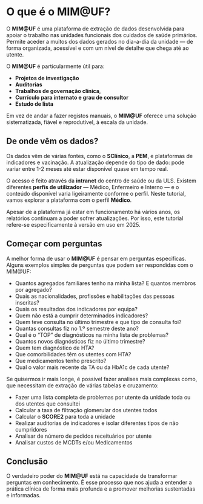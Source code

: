 # O que é o MIM@UF?

O **MIM@UF** é uma plataforma de extração de dados desenvolvida para apoiar o trabalho nas unidades funcionais dos cuidados de saúde primários. Permite aceder a muitos dos dados gerados no dia-a-dia da unidade — de forma organizada, acessível e com um nível de detalhe que chega até ao utente.

O **MIM@UF** é particularmente útil para:

- **Projetos de investigação**
- **Auditorias**
- **Trabalhos de governação clínica**,
- **Currículo para internato e grau de consultor**
- **Estudo de lista**

Em vez de andar a fazer registos manuais, o **MIM@UF** oferece uma solução sistematizada, fiável e reprodutível, à escala da unidade.

## De onde vêm os dados?

Os dados vêm de várias fontes, como o **SClínico**, a **PEM**, e plataformas de indicadores e vacinação. A atualização depende do tipo de dado: pode variar entre 1-2 meses até estar disponível quase em tempo real.

O acesso é feito através da **intranet** do centro de saúde ou da ULS. Existem diferentes **perfis de utilizador** — Médico, Enfermeiro e Interno — e o conteúdo disponível varia ligeiramente conforme o perfil. Neste tutorial, vamos explorar a plataforma com o perfil **Médico**.

Apesar de a plataforma já estar em funcionamento há vários anos, os relatórios continuam a poder sofrer atualizações. Por isso, este tutorial refere-se especificamente à versão em uso em 2025.

## Começar com perguntas

A melhor forma de usar o **MIM@UF** é pensar em perguntas especificas. Alguns exemplos simples de perguntas que podem ser respondidas com o MIM@UF:

- Quantos agregados familiares tenho na minha lista? E quantos membros por agregado?
- Quais as nacionalidades, profissões e habilitações das pessoas inscritas?
- Quais os resultados dos indicadores por equipa?
- Quem não está a cumprir determinados indicadores?
- Quem teve consulta no último trimestre e que tipo de consulta foi?
- Quantas consultas fiz no 1.º semestre deste ano?
- Qual é o “TOP” de diagnósticos na minha lista de problemas?
- Quantos novos diagnósticos fiz no último trimestre?
- Quem tem diagnóstico de HTA?
- Que comorbilidades têm os utentes com HTA?
- Que medicamentos tenho prescrito?
- Qual o valor mais recente da TA ou da HbA1c de cada utente?

Se quisermos ir mais longe, é possivel fazer analises mais complexas como, que necessitam de extração de várias tabelas e cruzamento:

- Fazer uma lista completa de problemas por utente da unidade toda ou dos utentes que consultei
- Calcular a taxa de filtração glomerular dos utentes todos
- Calcular o **SCORE2** para toda a unidade
- Realizar auditorias de indicadores e isolar diferentes tipos de não cumpridores
- Analisar de número de pedidos receituários por utente
- Analisar custos de MCDTs e/ou Medicamentos

## Conclusão

O verdadeiro poder do **MIM@UF** está na capacidade de transformar perguntas em conhecimento. É esse processo que nos ajuda a entender a prática clínica de forma mais profunda e a promover melhorias sustentadas e informadas.
